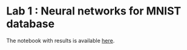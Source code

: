 # Lab 1 : Neural networks for MNIST database

The notebook with results is available [here](https://mybinder.org/v2/gh/ocoudray/DataCamp/master).
